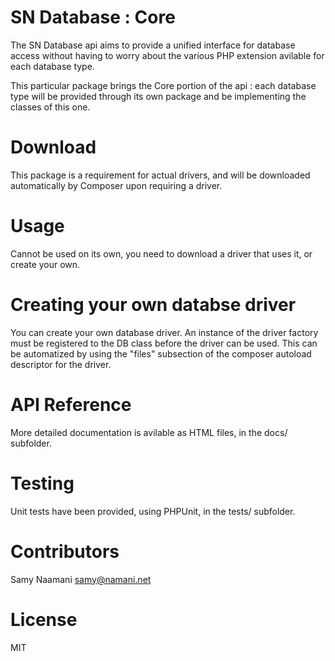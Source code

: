 # SN Database : Core

The SN Database api aims to provide a unified interface for database access without having to worry about the various PHP extension avilable for each database type.

This particular package brings the Core portion of the api : each database type will be provided through its own package and be implementing the classes of this one.

# Download

This package is a requirement for actual drivers, and will be downloaded automatically by Composer upon requiring a driver.

# Usage

Cannot be used on its own, you need to download a driver that uses it, or create your own.

# Creating your own databse driver

You can create your own database driver. An instance of the driver factory must be registered to the DB class before the driver can be used.
This can be automatized by using the "files" subsection of the composer autoload descriptor for the driver.

# API Reference

More detailed documentation is avilable as HTML files, in the docs/ subfolder.

# Testing

Unit tests have been provided, using PHPUnit, in the tests/ subfolder.

# Contributors

Samy Naamani <samy@namani.net>

# License

MIT